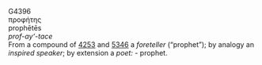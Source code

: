 <body>
  <p>G4396<br>  προφήτης  <br> prophētēs  <br><i>prof-ay‘-tace </i><br>From a compound of <a href="g4253.htm">4253</a> and <a href="g5346.htm">5346</a>  a <i>foreteller</i> (“prophet”); by analogy an <i>inspired</i> <i>speaker</i>; by extension a <i>poet:</i> - prophet.<br></p>
 </body>